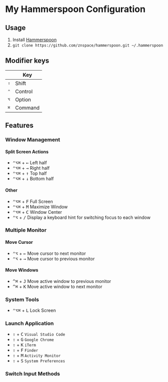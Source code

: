 # My Hammerspoon Configuration

## Usage

1. Install [Hammerspoon](http://www.hammerspoon.org/)
2. `git clone https://github.com/znspace/hammerspoon.git ~/.hammerspoon`

## Modifier keys

|              | Key     |
| ------------ | ------- |
| <kbd>⇧</kbd> | Shift   |
| <kbd>⌃</kbd> | Control |
| <kbd>⌥</kbd> | Option  |
| <kbd>⌘</kbd> | Command |

## Features

### Window Management

#### Split Screen Actions

- <kbd>⌃</kbd><kbd>⌥</kbd><kbd>⌘</kbd> + <kbd>←</kbd> Left half
- <kbd>⌃</kbd><kbd>⌥</kbd><kbd>⌘</kbd> + <kbd>→</kbd> Right half
- <kbd>⌃</kbd><kbd>⌥</kbd><kbd>⌘</kbd> + <kbd>↑</kbd> Top half
- <kbd>⌃</kbd><kbd>⌥</kbd><kbd>⌘</kbd> + <kbd>↓</kbd> Bottom half

#### Other

- <kbd>⌃</kbd><kbd>⌥</kbd><kbd>⌘</kbd> + <kbd>F</kbd> Full Screen
- <kbd>⌃</kbd><kbd>⌥</kbd><kbd>⌘</kbd> + <kbd>M</kbd> Maximize Window
- <kbd>⌃</kbd><kbd>⌥</kbd><kbd>⌘</kbd> + <kbd>C</kbd> Window Center
- <kbd>⌃</kbd><kbd>⌥</kbd> + <kbd>/</kbd> Display a keyboard hint for switching focus to each window

### Multiple Monitor

#### Move Cursor

- <kbd>⌃</kbd><kbd>⌥</kbd> + <kbd>←</kbd> Move cursor to next monitor
- <kbd>⌃</kbd><kbd>⌥</kbd> + <kbd>→</kbd> Move cursor to previous monitor

#### Move Windows

- <kbd>^</kbd><kbd>⌘</kbd> + <kbd>J</kbd> Move active window to previous monitor
- <kbd>^</kbd><kbd>⌘</kbd> + <kbd>K</kbd> Move active window to next monitor

### System Tools

- <kbd>⌃</kbd><kbd>⌥</kbd><kbd>⌘</kbd> + <kbd>L</kbd> Lock Screen





### Launch Application

- <kbd>⇧</kbd> + <kbd>C</kbd> `Visual Studio Code`
- <kbd>⇧</kbd> + <kbd>G</kbd> `Google Chrome`
- <kbd>⇧</kbd> + <kbd>K</kbd> `iTerm`
- <kbd>⇧</kbd> + <kbd>F</kbd> `Finder`
- <kbd>⇧</kbd> + <kbd>M</kbd> `Activity Monitor`
- <kbd>⇧</kbd> + <kbd>S</kbd> `System Preferences`

### Switch Input Methods

